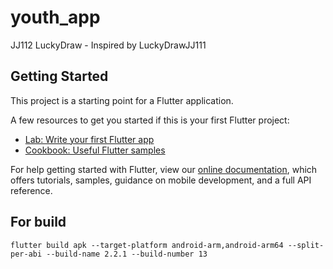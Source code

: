 # youth_app

JJ112 LuckyDraw - Inspired by LuckyDrawJJ111

## Getting Started

This project is a starting point for a Flutter application.

A few resources to get you started if this is your first Flutter project:

- [Lab: Write your first Flutter app](https://flutter.dev/docs/get-started/codelab)
- [Cookbook: Useful Flutter samples](https://flutter.dev/docs/cookbook)

For help getting started with Flutter, view our
[online documentation](https://flutter.dev/docs), which offers tutorials,
samples, guidance on mobile development, and a full API reference.

## For build

```terminal
flutter build apk --target-platform android-arm,android-arm64 --split-per-abi --build-name 2.2.1 --build-number 13
```
